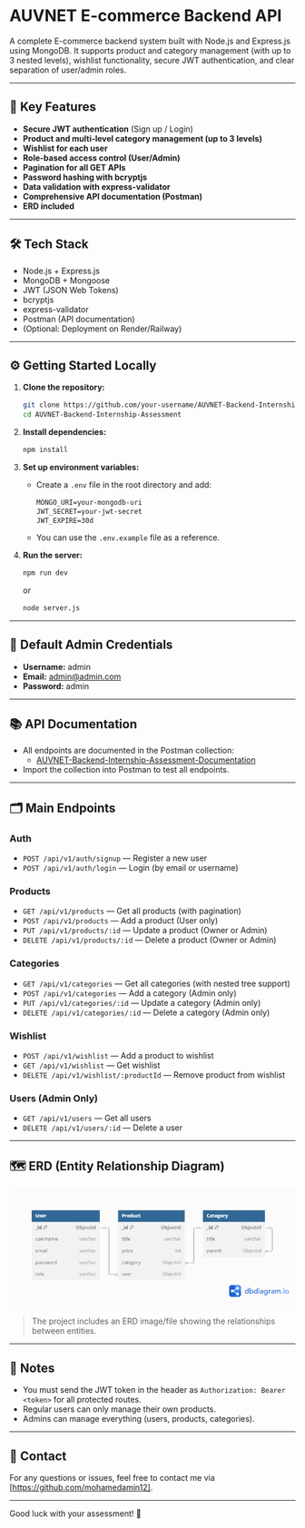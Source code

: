 # AUVNET E-commerce Backend API

A complete E-commerce backend system built with Node.js and Express.js using MongoDB. It supports product and category management (with up to 3 nested levels), wishlist functionality, secure JWT authentication, and clear separation of user/admin roles.

---

## 🚀 **Key Features**

- **Secure JWT authentication** (Sign up / Login)
- **Product and multi-level category management (up to 3 levels)**
- **Wishlist for each user**
- **Role-based access control (User/Admin)**
- **Pagination for all GET APIs**
- **Password hashing with bcryptjs**
- **Data validation with express-validator**
- **Comprehensive API documentation (Postman)**
- **ERD included**

---

## 🛠️ **Tech Stack**

- Node.js + Express.js
- MongoDB + Mongoose
- JWT (JSON Web Tokens)
- bcryptjs
- express-validator
- Postman (API documentation)
- (Optional: Deployment on Render/Railway)

---

## ⚙️ **Getting Started Locally**

1. **Clone the repository:**

   ```bash
   git clone https://github.com/your-username/AUVNET-Backend-Internship-Assessment.git
   cd AUVNET-Backend-Internship-Assessment
   ```

2. **Install dependencies:**

   ```bash
   npm install
   ```

3. **Set up environment variables:**

   - Create a `.env` file in the root directory and add:
     ```
     MONGO_URI=your-mongodb-uri
     JWT_SECRET=your-jwt-secret
     JWT_EXPIRE=30d
     ```
   - You can use the `.env.example` file as a reference.

4. **Run the server:**
   ```bash
   npm run dev
   ```
   or
   ```bash
   node server.js
   ```

---

## 👤 **Default Admin Credentials**

- **Username:** admin
- **Email:** admin@admin.com
- **Password:** admin

---

## 📚 **API Documentation**

- All endpoints are documented in the Postman collection:
  - [AUVNET-Backend-Internship-Assessment-Documentation](https://documenter.getpostman.com/view/34351164/2sB2xBEAam)
- Import the collection into Postman to test all endpoints.

---

## 🗂️ **Main Endpoints**

### **Auth**

- `POST /api/v1/auth/signup` — Register a new user
- `POST /api/v1/auth/login` — Login (by email or username)

### **Products**

- `GET /api/v1/products` — Get all products (with pagination)
- `POST /api/v1/products` — Add a product (User only)
- `PUT /api/v1/products/:id` — Update a product (Owner or Admin)
- `DELETE /api/v1/products/:id` — Delete a product (Owner or Admin)

### **Categories**

- `GET /api/v1/categories` — Get all categories (with nested tree support)
- `POST /api/v1/categories` — Add a category (Admin only)
- `PUT /api/v1/categories/:id` — Update a category (Admin only)
- `DELETE /api/v1/categories/:id` — Delete a category (Admin only)

### **Wishlist**

- `POST /api/v1/wishlist` — Add a product to wishlist
- `GET /api/v1/wishlist` — Get wishlist
- `DELETE /api/v1/wishlist/:productId` — Remove product from wishlist

### **Users (Admin Only)**

- `GET /api/v1/users` — Get all users
- `DELETE /api/v1/users/:id` — Delete a user

---

## 🗺️ **ERD (Entity Relationship Diagram)**

![ERD](./ERD.png)

> The project includes an ERD image/file showing the relationships between entities.

---

## 📝 **Notes**

- You must send the JWT token in the header as `Authorization: Bearer <token>` for all protected routes.
- Regular users can only manage their own products.
- Admins can manage everything (users, products, categories).


---

## 📩 **Contact**

For any questions or issues, feel free to contact me via [https://github.com/mohamedamin12].

---

Good luck with your assessment! 🚀
